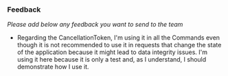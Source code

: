 ### Feedback

*Please add below any feedback you want to send to the team*

- Regarding the CancellationToken, I'm using it in all the Commands even though it is not recommended to use it
in requests that change the state of the application because it might lead to data integrity issues.
I'm using it here because it is only a test and, as I understand, I should demonstrate how I use it.
